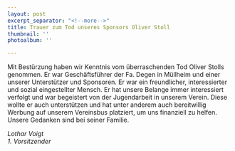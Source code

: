 ```yaml
---
layout: post
excerpt_separator: "<!--more-->"
title: Trauer zum Tod unseres Sponsors Oliver Stoll
thumbnail: ''
photoalbum: ''

---
```

Mit Bestürzung haben wir Kenntnis vom überraschenden Tod Oliver Stolls genommen. Er war Geschäftsführer der Fa. Degen in Müllheim und einer unserer Unterstützer und Sponsoren. Er war ein freundlicher, interessierter und sozial eingestellter Mensch. Er hat unsere Belange immer interessiert verfolgt und war begeistert von der Jugendarbeit in unserem Verein. Diese wollte er auch unterstützen und hat unter anderem auch bereitwillig Werbung auf unserem Vereinsbus platziert, um uns finanziell zu helfen. Unsere Gedanken sind bei seiner Familie. 

_Lothar Voigt  
1\. Vorsitzender_
